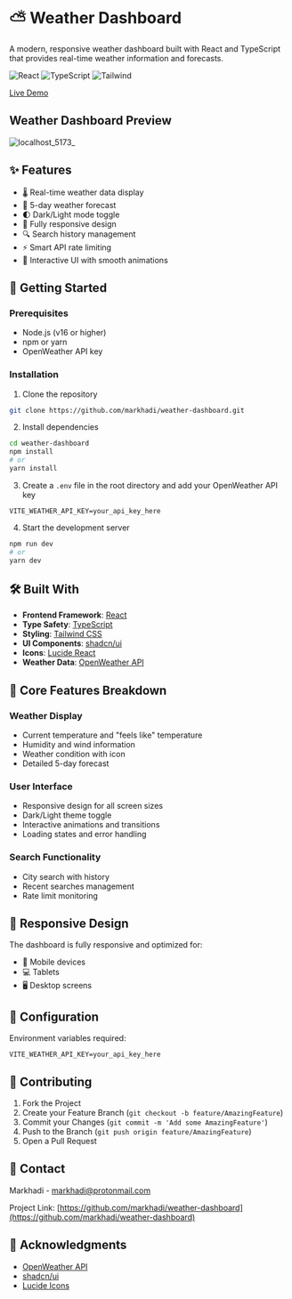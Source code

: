 # ⛅ Weather Dashboard

A modern, responsive weather dashboard built with React and TypeScript that provides real-time weather information and forecasts.

![React](https://img.shields.io/badge/React-18.x-blue) ![TypeScript](https://img.shields.io/badge/TypeScript-5.x-blue) ![Tailwind](https://img.shields.io/badge/Tailwind_CSS-3.x-blue)

[Live Demo](https://weather-dashboard-mrm.vercel.app/)

## Weather Dashboard Preview

![localhost_5173_](https://github.com/user-attachments/assets/26fdecbc-66f1-449f-9cd9-12f0526b3eea)


## ✨ Features

- 🌡️ Real-time weather data display
- 📅 5-day weather forecast
- 🌓 Dark/Light mode toggle
- 📱 Fully responsive design
- 🔍 Search history management
- ⚡ Smart API rate limiting
- 🎯 Interactive UI with smooth animations

## 🚀 Getting Started

### Prerequisites

- Node.js (v16 or higher)
- npm or yarn
- OpenWeather API key

### Installation

1. Clone the repository

```bash
git clone https://github.com/markhadi/weather-dashboard.git
```

2. Install dependencies

```bash
cd weather-dashboard
npm install
# or
yarn install
```

3. Create a `.env` file in the root directory and add your OpenWeather API key

```env
VITE_WEATHER_API_KEY=your_api_key_here
```

4. Start the development server

```bash
npm run dev
# or
yarn dev
```

## 🛠️ Built With

- **Frontend Framework**: [React](https://reactjs.org/)
- **Type Safety**: [TypeScript](https://www.typescriptlang.org/)
- **Styling**: [Tailwind CSS](https://tailwindcss.com/)
- **UI Components**: [shadcn/ui](https://ui.shadcn.com/)
- **Icons**: [Lucide React](https://lucide.dev/)
- **Weather Data**: [OpenWeather API](https://openweathermap.org/api)

## 🎯 Core Features Breakdown

### Weather Display

- Current temperature and "feels like" temperature
- Humidity and wind information
- Weather condition with icon
- Detailed 5-day forecast

### User Interface

- Responsive design for all screen sizes
- Dark/Light theme toggle
- Interactive animations and transitions
- Loading states and error handling

### Search Functionality

- City search with history
- Recent searches management
- Rate limit monitoring

## 📱 Responsive Design

The dashboard is fully responsive and optimized for:

- 📱 Mobile devices
- 💻 Tablets
- 🖥️ Desktop screens

## 🔧 Configuration

Environment variables required:

```env
VITE_WEATHER_API_KEY=your_api_key_here
```

## 🤝 Contributing

1. Fork the Project
2. Create your Feature Branch (`git checkout -b feature/AmazingFeature`)
3. Commit your Changes (`git commit -m 'Add some AmazingFeature'`)
4. Push to the Branch (`git push origin feature/AmazingFeature`)
5. Open a Pull Request

## 📧 Contact

Markhadi - [markhadi@protonmail.com](mailto:markhadi@protonmail.com)

Project Link: [https://github.com/markhadi/weather-dashboard](https://github.com/markhadi/weather-dashboard)

## 🙏 Acknowledgments

- [OpenWeather API](https://openweathermap.org/api)
- [shadcn/ui](https://ui.shadcn.com/)
- [Lucide Icons](https://lucide.dev/)
